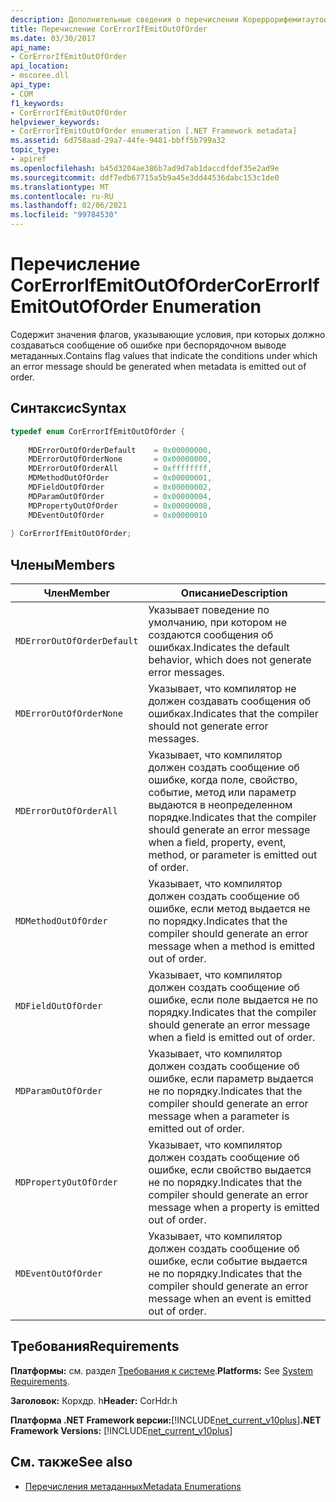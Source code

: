 ```yaml
---
description: Дополнительные сведения о перечислении Кореррорифемитаутофордер
title: Перечисление CorErrorIfEmitOutOfOrder
ms.date: 03/30/2017
api_name:
- CorErrorIfEmitOutOfOrder
api_location:
- mscoree.dll
api_type:
- COM
f1_keywords:
- CorErrorIfEmitOutOfOrder
helpviewer_keywords:
- CorErrorIfEmitOutOfOrder enumeration [.NET Framework metadata]
ms.assetid: 6d758aad-29a7-44fe-9481-bbff5b799a32
topic_type:
- apiref
ms.openlocfilehash: b45d3204ae386b7ad9d7ab1daccdfdef35e2ad9e
ms.sourcegitcommit: ddf7edb67715a5b9a45e3dd44536dabc153c1de0
ms.translationtype: MT
ms.contentlocale: ru-RU
ms.lasthandoff: 02/06/2021
ms.locfileid: "99784530"
---
```

# <a name="corerrorifemitoutoforder-enumeration"></a><span data-ttu-id="f63e5-103">Перечисление CorErrorIfEmitOutOfOrder</span><span class="sxs-lookup"><span data-stu-id="f63e5-103">CorErrorIfEmitOutOfOrder Enumeration</span></span>

<span data-ttu-id="f63e5-104">Содержит значения флагов, указывающие условия, при которых должно создаваться сообщение об ошибке при беспорядочном выводе метаданных.</span><span class="sxs-lookup"><span data-stu-id="f63e5-104">Contains flag values that indicate the conditions under which an error message should be generated when metadata is emitted out of order.</span></span>  
  
## <a name="syntax"></a><span data-ttu-id="f63e5-105">Синтаксис</span><span class="sxs-lookup"><span data-stu-id="f63e5-105">Syntax</span></span>  
  
```cpp  
typedef enum CorErrorIfEmitOutOfOrder {  
  
    MDErrorOutOfOrderDefault    = 0x00000000,  
    MDErrorOutOfOrderNone       = 0x00000000,  
    MDErrorOutOfOrderAll        = 0xffffffff,  
    MDMethodOutOfOrder          = 0x00000001,  
    MDFieldOutOfOrder           = 0x00000002,  
    MDParamOutOfOrder           = 0x00000004,  
    MDPropertyOutOfOrder        = 0x00000008,  
    MDEventOutOfOrder           = 0x00000010  
  
} CorErrorIfEmitOutOfOrder;  
```  
  
## <a name="members"></a><span data-ttu-id="f63e5-106">Члены</span><span class="sxs-lookup"><span data-stu-id="f63e5-106">Members</span></span>  
  
|<span data-ttu-id="f63e5-107">Член</span><span class="sxs-lookup"><span data-stu-id="f63e5-107">Member</span></span>|<span data-ttu-id="f63e5-108">Описание</span><span class="sxs-lookup"><span data-stu-id="f63e5-108">Description</span></span>|  
|------------|-----------------|  
|`MDErrorOutOfOrderDefault`|<span data-ttu-id="f63e5-109">Указывает поведение по умолчанию, при котором не создаются сообщения об ошибках.</span><span class="sxs-lookup"><span data-stu-id="f63e5-109">Indicates the default behavior, which does not generate error messages.</span></span>|  
|`MDErrorOutOfOrderNone`|<span data-ttu-id="f63e5-110">Указывает, что компилятор не должен создавать сообщения об ошибках.</span><span class="sxs-lookup"><span data-stu-id="f63e5-110">Indicates that the compiler should not generate error messages.</span></span>|  
|`MDErrorOutOfOrderAll`|<span data-ttu-id="f63e5-111">Указывает, что компилятор должен создать сообщение об ошибке, когда поле, свойство, событие, метод или параметр выдаются в неопределенном порядке.</span><span class="sxs-lookup"><span data-stu-id="f63e5-111">Indicates that the compiler should generate an error message when a field, property, event, method, or parameter is emitted out of order.</span></span>|  
|`MDMethodOutOfOrder`|<span data-ttu-id="f63e5-112">Указывает, что компилятор должен создать сообщение об ошибке, если метод выдается не по порядку.</span><span class="sxs-lookup"><span data-stu-id="f63e5-112">Indicates that the compiler should generate an error message when a method is emitted out of order.</span></span>|  
|`MDFieldOutOfOrder`|<span data-ttu-id="f63e5-113">Указывает, что компилятор должен создать сообщение об ошибке, если поле выдается не по порядку.</span><span class="sxs-lookup"><span data-stu-id="f63e5-113">Indicates that the compiler should generate an error message when a field is emitted out of order.</span></span>|  
|`MDParamOutOfOrder`|<span data-ttu-id="f63e5-114">Указывает, что компилятор должен создать сообщение об ошибке, если параметр выдается не по порядку.</span><span class="sxs-lookup"><span data-stu-id="f63e5-114">Indicates that the compiler should generate an error message when a parameter is emitted out of order.</span></span>|  
|`MDPropertyOutOfOrder`|<span data-ttu-id="f63e5-115">Указывает, что компилятор должен создать сообщение об ошибке, если свойство выдается не по порядку.</span><span class="sxs-lookup"><span data-stu-id="f63e5-115">Indicates that the compiler should generate an error message when a property is emitted out of order.</span></span>|  
|`MDEventOutOfOrder`|<span data-ttu-id="f63e5-116">Указывает, что компилятор должен создать сообщение об ошибке, если событие выдается не по порядку.</span><span class="sxs-lookup"><span data-stu-id="f63e5-116">Indicates that the compiler should generate an error message when an event is emitted out of order.</span></span>|  
  
## <a name="requirements"></a><span data-ttu-id="f63e5-117">Требования</span><span class="sxs-lookup"><span data-stu-id="f63e5-117">Requirements</span></span>  

 <span data-ttu-id="f63e5-118">**Платформы:** см. раздел [Требования к системе](../../get-started/system-requirements.md).</span><span class="sxs-lookup"><span data-stu-id="f63e5-118">**Platforms:** See [System Requirements](../../get-started/system-requirements.md).</span></span>  
  
 <span data-ttu-id="f63e5-119">**Заголовок:** Корхдр. h</span><span class="sxs-lookup"><span data-stu-id="f63e5-119">**Header:** CorHdr.h</span></span>  
  
 <span data-ttu-id="f63e5-120">**Платформа .NET Framework версии:**[!INCLUDE[net_current_v10plus](../../../../includes/net-current-v10plus-md.md)]</span><span class="sxs-lookup"><span data-stu-id="f63e5-120">**.NET Framework Versions:** [!INCLUDE[net_current_v10plus](../../../../includes/net-current-v10plus-md.md)]</span></span>  
  
## <a name="see-also"></a><span data-ttu-id="f63e5-121">См. также</span><span class="sxs-lookup"><span data-stu-id="f63e5-121">See also</span></span>

- [<span data-ttu-id="f63e5-122">Перечисления метаданных</span><span class="sxs-lookup"><span data-stu-id="f63e5-122">Metadata Enumerations</span></span>](metadata-enumerations.md)
